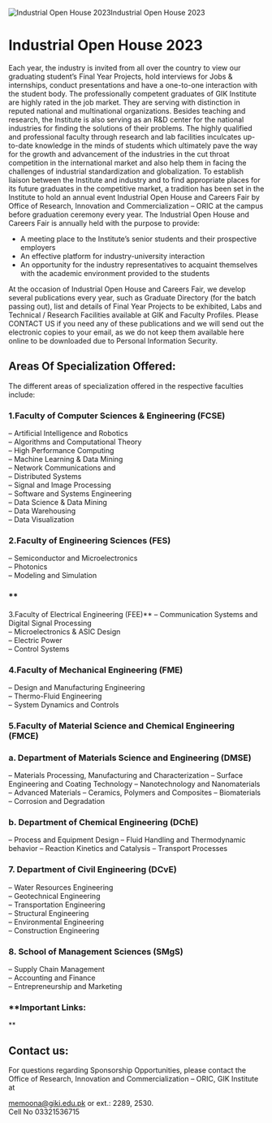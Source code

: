 ![Industrial Open House 2023](https://giki.edu.pk/wp-content/uploads/2023/04/Open-House-Initial-Flyer-1080x1350-px-2-01-240x300.png)Industrial Open House 2023
# Industrial Open House 2023
Each year, the industry is invited from all over the country to view our graduating student’s Final Year Projects, hold interviews for Jobs & internships, conduct presentations and have a one-to-one interaction with the student body.
The professionally competent graduates of GIK Institute are highly rated in the job market. They are serving with distinction in reputed national and multinational organizations. Besides teaching and research, the Institute is also serving as an R&D center for the national industries for finding the solutions of their problems. The highly qualified and professional faculty through research and lab facilities inculcates up-to-date knowledge in the minds of students which ultimately pave the way for the growth and advancement of the industries in the cut throat competition in the international market and also help them in facing the challenges of industrial standardization and globalization. To establish liaison between the Institute and industry and to find appropriate places for its future graduates in the competitive market, a tradition has been set in the Institute to hold an annual event Industrial Open House and Careers Fair by Office of Research, Innovation and Commercialization – ORIC at the campus before graduation ceremony every year.
The Industrial Open House and Careers Fair is annually held with the purpose to provide:
  * A meeting place to the Institute’s senior students and their prospective employers
  * An effective platform for industry-university interaction
  * An opportunity for the industry representatives to acquaint themselves with the academic environment provided to the students


At the occasion of Industrial Open House and Careers Fair, we develop several publications every year, such as Graduate Directory (for the batch passing out), list and details of Final Year Projects to be exhibited, Labs and Technical / Research Facilities available at GIK and Faculty Profiles. Please CONTACT US if you need any of these publications and we will send out the electronic copies to your email, as we do not keep them available here online to be downloaded due to Personal Information Security.
## **Areas Of Specialization Offered:**
The different areas of specialization offered in the respective faculties include:
### **1.Faculty of Computer Sciences & Engineering (FCSE)**
– Artificial Intelligence and Robotics  
– Algorithms and Computational Theory  
– High Performance Computing  
– Machine Learning & Data Mining  
– Network Communications and  
– Distributed Systems  
– Signal and Image Processing  
– Software and Systems Engineering  
– Data Science & Data Mining  
– Data Warehousing  
– Data Visualization
### **2.Faculty of Engineering Sciences (FES)**
– Semiconductor and Microelectronics  
– Photonics  
– Modeling and Simulation
### **  
3.Faculty of Electrical Engineering (FEE)**
– Communication Systems and Digital Signal Processing  
– Microelectronics & ASIC Design  
– Electric Power  
– Control Systems
### **4.Faculty of Mechanical Engineering (FME)**
– Design and Manufacturing Engineering  
– Thermo-Fluid Engineering  
– System Dynamics and Controls
### **5.Faculty of Material Science and Chemical Engineering (FMCE)**
### **a. Department of Materials Science and Engineering (DMSE)**
– Materials Processing, Manufacturing and Characterization
– Surface Engineering and Coating Technology
– Nanotechnology and Nanomaterials
– Advanced Materials
– Ceramics, Polymers and Composites
– Biomaterials  
– Corrosion and Degradation
### **b. Department of Chemical Engineering (DChE)**
– Process and Equipment Design
– Fluid Handling and Thermodynamic behavior
– Reaction Kinetics and Catalysis
– Transport Processes
### **7. Department of Civil Engineering (DCvE)**
– Water Resources Engineering  
– Geotechnical Engineering  
– Transportation Engineering  
– Structural Engineering  
– Environmental Engineering  
– Construction Engineering
### **8. School of Management Sciences (SMgS)**
– Supply Chain Management  
– Accounting and Finance  
– Entrepreneurship and Marketing
### **Important Links:  
**
## **Contact us:**
For questions regarding Sponsorship Opportunities, please contact the Office of Research, Innovation and Commercialization – ORIC, GIK Institute at   
  
memoona@giki.edu.pk or ext.: 2289, 2530.   
Cell No 03321536715
